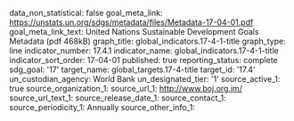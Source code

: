 data_non_statistical: false
goal_meta_link: https://unstats.un.org/sdgs/metadata/files/Metadata-17-04-01.pdf
goal_meta_link_text: United Nations Sustainable Development Goals Metadata (pdf 468kB)
graph_title: global_indicators.17-4-1-title
graph_type: line
indicator_number: 17.4.1
indicator_name: global_indicators.17-4-1-title
indicator_sort_order: 17-04-01
published: true
reporting_status: complete
sdg_goal: '17'
target_name: global_targets.17-4-title
target_id: '17.4'
un_custodian_agency: World Bank
un_designated_tier: '1'
source_active_1: true
source_organization_1: 
source_url_1: http://www.boj.org.jm/ 
source_url_text_1: 
source_release_date_1: 
source_contact_1: 
source_periodicity_1: Annually
source_other_info_1: 